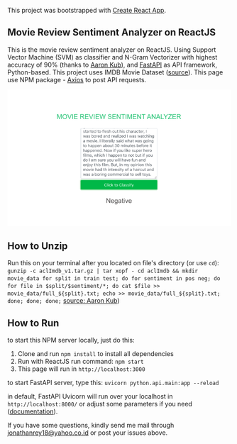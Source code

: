 This project was bootstrapped with [Create React App](https://github.com/facebook/create-react-app).

## Movie Review Sentiment Analyzer on ReactJS

This is the movie review sentiment analyzer on ReactJS. Using Support Vector Machine (SVM) as classifier and N-Gram Vectorizer with highest accuracy of 90% (thanks to [Aaron Kub](https://towardsdatascience.com/sentiment-analysis-with-python-part-1-5ce197074184)), and [FastAPI](https://fastapi.tiangolo.com/) as API framework, Python-based. This project uses IMDB Movie Dataset ([source](http://ai.stanford.edu/~amaas/data/sentiment/)). This page use NPM package - [Axios](https://www.npmjs.com/package/axios) to post API requests.

![Interface](https://raw.githubusercontent.com/jonathanrsmjtk/page_svm_imdb_review/master/Screen%20Shot%202020-09-11%20at%2019.46.35.png)
## How to Unzip
Run this on your terminal after you located on file's directory (or use `cd`):
`gunzip -c aclImdb_v1.tar.gz | tar xopf -
cd aclImdb && mkdir movie_data
for split in train test; do for sentiment in pos neg; do for file in $split/$sentiment/*; do cat $file >> movie_data/full_${split}.txt; echo >> movie_data/full_${split}.txt; done; done; done;` [source: Aaron Kub](https://towardsdatascience.com/sentiment-analysis-with-python-part-1-5ce197074184))

## How to Run
to start this NPM server locally, just do this:
1. Clone and run `npm install` to install all dependencies
2. Run with ReactJS run command:
`npm start`
3. This page will run in `http://localhost:3000`

to start FastAPI server, type this:
`uvicorn python.api.main:app --reload`

in default, FastAPI Uvicorn will run over your localhost in `http://localhost:8000/` or adjust some parameters if you need ([documentation](https://fastapi.tiangolo.com/deployment/)).

If you have some questions, kindly send me mail through jonathanrey18@yahoo.co.id or post your issues above.

